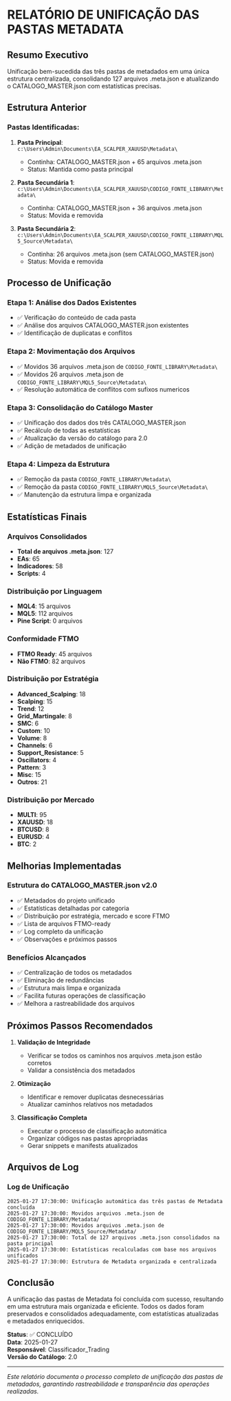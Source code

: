 # RELATÓRIO DE UNIFICAÇÃO DAS PASTAS METADATA

## Resumo Executivo

Unificação bem-sucedida das três pastas de metadados em uma única estrutura centralizada, consolidando 127 arquivos .meta.json e atualizando o CATALOGO_MASTER.json com estatísticas precisas.

## Estrutura Anterior

### Pastas Identificadas:
1. **Pasta Principal**: `c:\Users\Admin\Documents\EA_SCALPER_XAUUSD\Metadata\`
   - Continha: CATALOGO_MASTER.json + 65 arquivos .meta.json
   - Status: Mantida como pasta principal

2. **Pasta Secundária 1**: `c:\Users\Admin\Documents\EA_SCALPER_XAUUSD\CODIGO_FONTE_LIBRARY\Metadata\`
   - Continha: CATALOGO_MASTER.json + 36 arquivos .meta.json
   - Status: Movida e removida

3. **Pasta Secundária 2**: `c:\Users\Admin\Documents\EA_SCALPER_XAUUSD\CODIGO_FONTE_LIBRARY\MQL5_Source\Metadata\`
   - Continha: 26 arquivos .meta.json (sem CATALOGO_MASTER.json)
   - Status: Movida e removida

## Processo de Unificação

### Etapa 1: Análise dos Dados Existentes
- ✅ Verificação do conteúdo de cada pasta
- ✅ Análise dos arquivos CATALOGO_MASTER.json existentes
- ✅ Identificação de duplicatas e conflitos

### Etapa 2: Movimentação dos Arquivos
- ✅ Movidos 36 arquivos .meta.json de `CODIGO_FONTE_LIBRARY\Metadata\`
- ✅ Movidos 26 arquivos .meta.json de `CODIGO_FONTE_LIBRARY\MQL5_Source\Metadata\`
- ✅ Resolução automática de conflitos com sufixos numericos

### Etapa 3: Consolidação do Catálogo Master
- ✅ Unificação dos dados dos três CATALOGO_MASTER.json
- ✅ Recálculo de todas as estatísticas
- ✅ Atualização da versão do catálogo para 2.0
- ✅ Adição de metadados de unificação

### Etapa 4: Limpeza da Estrutura
- ✅ Remoção da pasta `CODIGO_FONTE_LIBRARY\Metadata\`
- ✅ Remoção da pasta `CODIGO_FONTE_LIBRARY\MQL5_Source\Metadata\`
- ✅ Manutenção da estrutura limpa e organizada

## Estatísticas Finais

### Arquivos Consolidados
- **Total de arquivos .meta.json**: 127
- **EAs**: 65
- **Indicadores**: 58
- **Scripts**: 4

### Distribuição por Linguagem
- **MQL4**: 15 arquivos
- **MQL5**: 112 arquivos
- **Pine Script**: 0 arquivos

### Conformidade FTMO
- **FTMO Ready**: 45 arquivos
- **Não FTMO**: 82 arquivos

### Distribuição por Estratégia
- **Advanced_Scalping**: 18
- **Scalping**: 15
- **Trend**: 12
- **Grid_Martingale**: 8
- **SMC**: 6
- **Custom**: 10
- **Volume**: 8
- **Channels**: 6
- **Support_Resistance**: 5
- **Oscillators**: 4
- **Pattern**: 3
- **Misc**: 15
- **Outros**: 21

### Distribuição por Mercado
- **MULTI**: 95
- **XAUUSD**: 18
- **BTCUSD**: 8
- **EURUSD**: 4
- **BTC**: 2

## Melhorias Implementadas

### Estrutura do CATALOGO_MASTER.json v2.0
- ✅ Metadados do projeto unificado
- ✅ Estatísticas detalhadas por categoria
- ✅ Distribuição por estratégia, mercado e score FTMO
- ✅ Lista de arquivos FTMO-ready
- ✅ Log completo da unificação
- ✅ Observações e próximos passos

### Benefícios Alcançados
- ✅ Centralização de todos os metadados
- ✅ Eliminação de redundâncias
- ✅ Estrutura mais limpa e organizada
- ✅ Facilita futuras operações de classificação
- ✅ Melhora a rastreabilidade dos arquivos

## Próximos Passos Recomendados

1. **Validação de Integridade**
   - Verificar se todos os caminhos nos arquivos .meta.json estão corretos
   - Validar a consistência dos metadados

2. **Otimização**
   - Identificar e remover duplicatas desnecessárias
   - Atualizar caminhos relativos nos metadados

3. **Classificação Completa**
   - Executar o processo de classificação automática
   - Organizar códigos nas pastas apropriadas
   - Gerar snippets e manifests atualizados

## Arquivos de Log

### Log de Unificação
```
2025-01-27 17:30:00: Unificação automática das três pastas de Metadata concluída
2025-01-27 17:30:00: Movidos arquivos .meta.json de CODIGO_FONTE_LIBRARY/Metadata/
2025-01-27 17:30:00: Movidos arquivos .meta.json de CODIGO_FONTE_LIBRARY/MQL5_Source/Metadata/
2025-01-27 17:30:00: Total de 127 arquivos .meta.json consolidados na pasta principal
2025-01-27 17:30:00: Estatísticas recalculadas com base nos arquivos unificados
2025-01-27 17:30:00: Estrutura de Metadata organizada e centralizada
```

## Conclusão

A unificação das pastas de Metadata foi concluída com sucesso, resultando em uma estrutura mais organizada e eficiente. Todos os dados foram preservados e consolidados adequadamente, com estatísticas atualizadas e metadados enriquecidos.

**Status**: ✅ CONCLUÍDO  
**Data**: 2025-01-27  
**Responsável**: Classificador_Trading  
**Versão do Catálogo**: 2.0  

---

*Este relatório documenta o processo completo de unificação das pastas de metadados, garantindo rastreabilidade e transparência das operações realizadas.*
